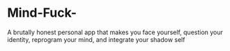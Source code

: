 # Mind-Fuck-
A brutally honest personal app that makes you face yourself, question your identity, reprogram your mind, and integrate your shadow self
